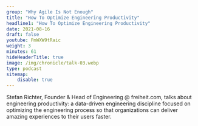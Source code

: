 ```yaml
---
group: "Why Agile Is Not Enough"
title: "How To Optimize Engineering Productivity"
headline1: "How To Optimize Engineering Productivity"
date: 2021-08-16
draft: false
youtube: FmWXW9tRaic
weight: 3
minutes: 61
hideHeaderTitle: true
image: /img/chronicle/talk-03.webp
type: podcast
sitemap:
    disable: true
---
```


Stefan Richter, Founder & Head of Engineering @ freiheit.com, talks about engineering productivity: a data-driven engineering discipline focused on optimizing the engineering process so that organizations can deliver amazing experiences to their users faster.
